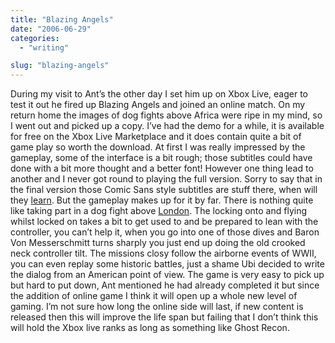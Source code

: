 ```yaml
---
title: "Blazing Angels"
date: "2006-06-29"
categories:
  - "writing"

slug: "blazing-angels"
---
```


<!-- [![Photo sharing](/images/177614792_5604bffe19_m.jpg)](https://flickr.com/photos/70011121@N00/177614792 "Blazing Angels") -->
During my visit to Ant’s the other day I set him up on Xbox Live, eager to test it out he fired up Blazing Angels and joined an online match. On my return home the images of dog fights above Africa were ripe in my mind, so I went out and picked up a copy. I’ve had the demo for a while, it is available for free on the Xbox Live Marketplace and it does contain quite a bit of game play so worth the download. At first I was really impressed by the gameplay, some of the interface is a bit rough; those subtitles could have done with a bit more thought and a better font! However one thing lead to another and I never got round to playing the full version. Sorry to say that in the final version those Comic Sans style subtitles are stuff there, when will they [learn](https://bancomicsans.com/). But the gameplay makes up for it by far. There is nothing quite like taking part in a dog fight above [London](https://static.flickr.com/76/177614802_f421836d35_o.jpg "Blazing Angels"). The locking onto and flying whilst locked on takes a bit to get used to and be prepared to lean with the controller, you can’t help it, when you go into one of those dives and Baron Von Messerschmitt turns sharply you just end up doing the old crooked neck controller tilt. The missions closy follow the airborne events of WWII, you can even replay some historic battles, just a shame Ubi decided to write the dialog from an American point of view. The game is very easy to pick up but hard to put down, Ant mentioned he had already completed it but since the addition of online game I think it will open up a whole new level of gaming. I’m not sure how long the online side will last, if new content is released then this will improve the life span but failing that I don’t think this will hold the Xbox live ranks as long as something like Ghost Recon.

